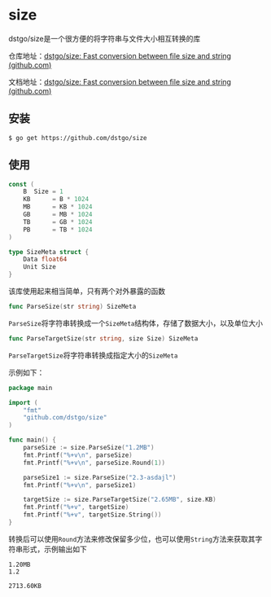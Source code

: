 # size

dstgo/size是一个很方便的将字符串与文件大小相互转换的库

仓库地址：[dstgo/size: Fast conversion between file size and string (github.com)](https://github.com/dstgo/size)

文档地址：[dstgo/size: Fast conversion between file size and string (github.com)](https://github.com/dstgo/size#readme)



## 安装

```
$ go get https://github.com/dstgo/size
```



## 使用

```go
const (
	B  Size = 1
	KB      = B * 1024
	MB      = KB * 1024
	GB      = MB * 1024
	TB      = GB * 1024
	PB      = TB * 1024
)
```

```go
type SizeMeta struct {
	Data float64
	Unit Size
}
```

该库使用起来相当简单，只有两个对外暴露的函数

```go
func ParseSize(str string) SizeMeta
```

`ParseSize`将字符串转换成一个`SizeMeta`结构体，存储了数据大小，以及单位大小

```go
func ParseTargetSize(str string, size Size) SizeMeta
```

`ParseTargetSize`将字符串转换成指定大小的`SizeMeta`

示例如下：

```go
package main

import (
	"fmt"
	"github.com/dstgo/size"
)

func main() {
	parseSize := size.ParseSize("1.2MB")
	fmt.Printf("%+v\n", parseSize)
	fmt.Printf("%+v\n", parseSize.Round(1))

	parseSize1 := size.ParseSize("2.3-asdajl")
	fmt.Printf("%+v\n", parseSize1)

	targetSize := size.ParseTargetSize("2.65MB", size.KB)
	fmt.Printf("%+v", targetSize)
	fmt.Printf("%+v", targetSize.String())
}

```

转换后可以使用`Round`方法来修改保留多少位，也可以使用`String`方法来获取其字符串形式，示例输出如下

```
1.20MB
1.2      
         
2713.60KB
```

